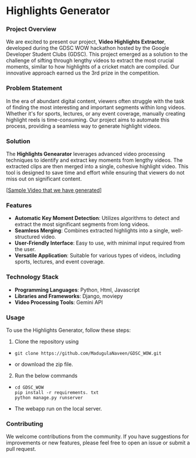# Highlights Generator

### Project Overview

We are excited to present our project, **Video Highlights Extractor**, developed during the GDSC WOW hackathon hosted by the Google Developer Student Clubs (GDSC). This project emerged as a solution to the challenge of sifting through lengthy videos to extract the most crucial moments, similar to how highlights of a cricket match are compiled. Our innovative approach earned us the 3rd prize in the competition.

### Problem Statement

In the era of abundant digital content, viewers often struggle with the task of finding the most interesting and important segments within long videos. Whether it's for sports, lectures, or any event coverage, manually creating highlight reels is time-consuming. Our project aims to automate this process, providing a seamless way to generate highlight videos.

### Solution

The **Highlights Genearator** leverages advanced video processing techniques to identify and extract key moments from lengthy videos. The extracted clips are then merged into a single, cohesive highlight video. This tool is designed to save time and effort while ensuring that viewers do not miss out on significant content.

[[Sample Video that we have generated](https://github.com/MadugulaNaveen/GDSC_WOW/assets/110622667/9989ec63-d781-4bee-98d9-82aa61fd348b)]
### Features

- **Automatic Key Moment Detection**: Utilizes algorithms to detect and extract the most significant segments from long videos.
- **Seamless Merging**: Combines extracted highlights into a single, well-structured video.
- **User-Friendly Interface**: Easy to use, with minimal input required from the user.
- **Versatile Application**: Suitable for various types of videos, including sports, lectures, and event coverage.

### Technology Stack

- **Programming Languages**: Python, Html, Javascript
- **Libraries and Frameworks**: Django, moviepy
- **Video Processing Tools**: Gemini API


### Usage

To use the Highlights Generator, follow these steps:

1. Clone the repository using
  - ```
    git clone https://github.com/MadugulaNaveen/GDSC_WOW.git
  - or download the zip file.
2. Run the below commands
  - ```
    cd GDSC_WOW
    pip install -r requirements. txt
    python manage.py runserver
  - The webapp run on the local server.

### Contributing

We welcome contributions from the community. If you have suggestions for improvements or new features, please feel free to open an issue or submit a pull request.
